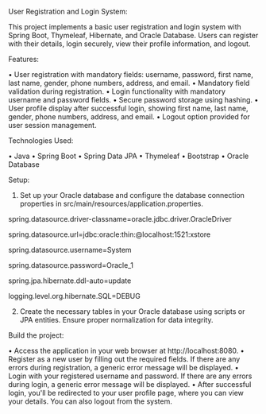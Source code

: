 User Registration and Login System:

This project implements a basic user registration and login system with Spring Boot, Thymeleaf, Hibernate, and Oracle Database. Users can register with their details, login securely, view their profile information, and logout.



Features:

•	User registration with mandatory fields: username, password, first name, last name, gender, phone numbers, address, and email.
•	Mandatory field validation during registration.
•	Login functionality with mandatory username and password fields.
•	Secure password storage using hashing.
•	User profile display after successful login, showing first name, last name, gender, phone numbers, address, and email.
•	Logout option provided for user session management.



Technologies Used:

•	Java
•	Spring Boot
•	Spring Data JPA
•	Thymeleaf
•	Bootstrap
•	Oracle Database



Setup:

1.	Set up your Oracle database and configure the database connection properties in src/main/resources/application.properties.

spring.datasource.driver-classname=oracle.jdbc.driver.OracleDriver

spring.datasource.url=jdbc:oracle:thin:@localhost:1521:xstore

spring.datasource.username=System

spring.datasource.password=Oracle_1

spring.jpa.hibernate.ddl-auto=update

logging.level.org.hibernate.SQL=DEBUG


2.	Create the necessary tables in your Oracle database using scripts or JPA entities. Ensure proper normalization for data integrity.



Build the project:

•	Access the application in your web browser at http://localhost:8080.
•	Register as a new user by filling out the required fields. If there are any errors during registration, a generic error message will be displayed.
•	Login with your registered username and password. If there are any errors during login, a generic error message will be displayed.
•	After successful login, you'll be redirected to your user profile page, where you can view your details. You can also logout from the system.
